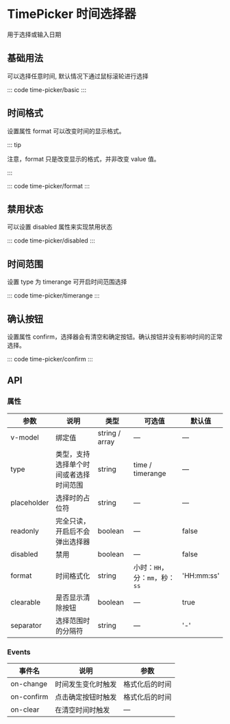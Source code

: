 <script setup>
import basic from 'exam/time-picker/basic.vue'
import disabled from 'exam/time-picker/disabled.vue'
import format from 'exam/time-picker/format.vue'
import confirm from 'exam/time-picker/confirm.vue'
import timerange from 'exam/time-picker/timerange.vue'
</script>

# TimePicker 时间选择器

用于选择或输入日期

## 基础用法

可以选择任意时间, 默认情况下通过鼠标滚轮进行选择

::: code time-picker/basic
<basic></basic>
:::

## 时间格式

设置属性 format 可以改变时间的显示格式。

::: tip

注意，format 只是改变显示的格式，并非改变 value 值。

:::

::: code time-picker/format
<format></format>
:::

## 禁用状态

可以设置 disabled 属性来实现禁用状态

::: code time-picker/disabled
<disabled></disabled>
:::

## 时间范围

设置 type 为 timerange 可开启时间范围选择

::: code time-picker/timerange
<timerange></timerange>
:::

## 确认按钮

设置属性 confirm，选择器会有清空和确定按钮。确认按钮并没有影响时间的正常选择。

::: code time-picker/confirm
<confirm></confirm>
:::

## API

### 属性

| 参数        | 说明                                   | 类型           | 可选值                         | 默认值     |
| ----------- | -------------------------------------- | -------------- | ------------------------------ | ---------- |
| v-model     | 绑定值                                 | string / array | —                              | —          |
| type        | 类型，支持选择单个时间或者选择时间范围 | string         | time / timerange               | —          |
| placeholder | 选择时的占位符                         | string         | —                              | —          |
| readonly    | 完全只读，开启后不会弹出选择器         | boolean        | —                              | false      |
| disabled    | 禁用                                   | boolean        | —                              | false      |
| format      | 时间格式化                             | string         | 小时：`HH`，分：`mm`，秒：`ss` | 'HH:mm:ss' |
| clearable   | 是否显示清除按钮                       | boolean        | —                              | true       |
| separator   | 选择范围时的分隔符                     | string         | —                              | '-'        |

### Events

| 事件名     | 说明               | 参数           |
| ---------- | ------------------ | -------------- |
| on-change  | 时间发生变化时触发 | 格式化后的时间 |
| on-confirm | 点击确定按钮时触发 | 格式化后的时间 |
| on-clear   | 在清空时间时触发   | —              |
